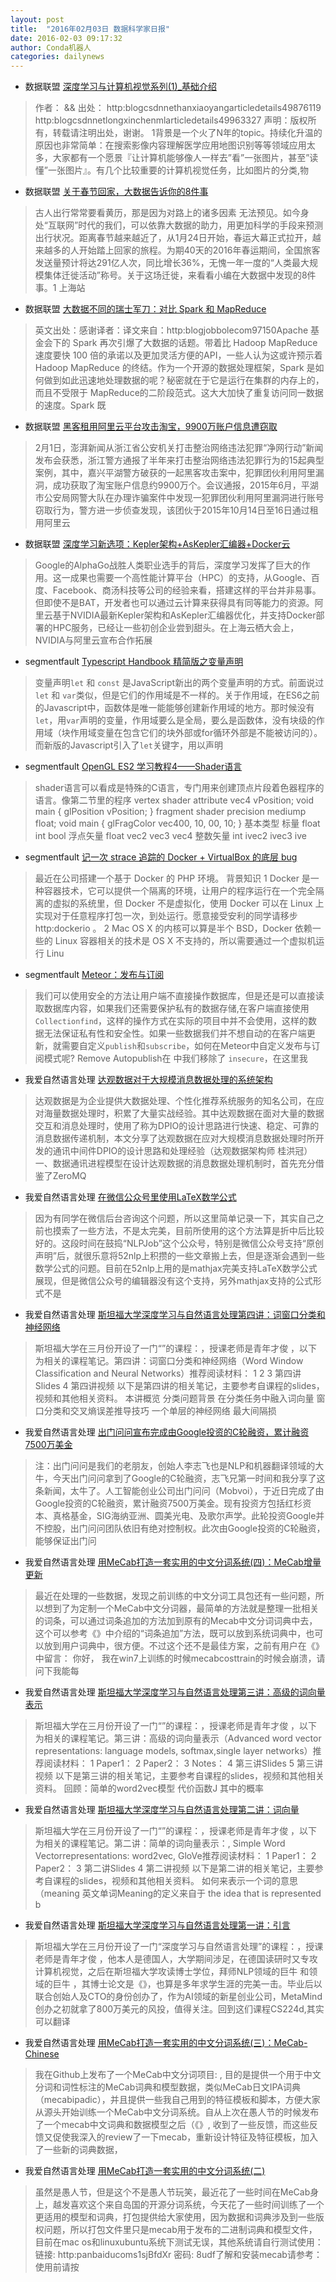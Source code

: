 ```yaml
---
layout: post
title:  "2016年02月03日 数据科学家日报"
date: 2016-02-03 09:17:32
author: Conda机器人
categories: dailynews
---
```

 * 数据联盟 [深度学习与计算机视觉系列(1)_基础介绍](http://dataunion.org/21801.html)

> 作者： &&  出处：  http:blogcsdnnethanxiaoyangarticledetails49876119  http:blogcsdnnetlongxinchenmlarticledetails49963327  声明：版权所有，转载请注明出处，谢谢。 1背景是一个火了N年的topic。持续化升温的原因也非常简单：在搜索影像内容理解医学应用地图识别等等领域应用太多，大家都有一个愿景『让计算机能够像人一样去”看”一张图片，甚至”读懂”一张图片』。有几个比较重要的计算机视觉任务，比如图片的分类,物

 * 数据联盟 [关于春节回家，大数据告诉你的8件事](http://dataunion.org/21788.html)

> 古人出行常常要看黄历，那是因为对路上的诸多因素 无法预见。如今身处“互联网”时代的我们，可以依靠大数据的助力，用更加科学的手段来预测出行状况。距离春节越来越近了，从1月24日开始，春运大幕正式拉开，越来越多的人开始踏上回家的旅程。为期40天的2016年春运期间，全国旅客发送量预计将达291亿人次，同比增长36%，无愧一年一度的“人类最大规模集体迁徙活动”称号。关于这场迁徙，来看看小编在大数据中发现的8件事。1 上海站

 * 数据联盟 [大数据不同的瑞士军刀：对比 Spark 和 MapReduce](http://dataunion.org/21785.html)

> 英文出处：感谢译者：译文来自：http:blogjobbolecom97150Apache 基金会下的 Spark 再次引爆了大数据的话题。带着比 Hadoop MapReduce 速度要快 100 倍的承诺以及更加灵活方便的API，一些人认为这或许预示着 Hadoop MapReduce 的终结。作为一个开源的数据处理框架，Spark 是如何做到如此迅速地处理数据的呢？秘密就在于它是运行在集群的内存上的，而且不受限于 MapReduce的二阶段范式。这大大加快了重复访问同一数据的速度。Spark 既

 * 数据联盟 [黑客租用阿里云平台攻击淘宝，9900万账户信息遭窃取](http://dataunion.org/21782.html)

> 2月1日，澎湃新闻从浙江省公安机关打击整治网络违法犯罪“净网行动”新闻发布会获悉，浙江警方通报了半年来打击整治网络违法犯罪行为的15起典型案例，其中，嘉兴平湖警方破获的一起黑客攻击案中，犯罪团伙利用阿里漏洞，成功获取了淘宝账户信息约9900万个。会议通报，2015年6月，平湖市公安局网警大队在办理诈骗案件中发现一犯罪团伙利用阿里漏洞进行账号窃取行为，警方进一步侦查发现，该团伙于2015年10月14日至16日通过租用阿里云

 * 数据联盟 [深度学习新选项：Kepler架构+AsKepler汇编器+Docker云](http://dataunion.org/21779.html)

> Google的AlphaGo战胜人类职业选手的背后，深度学习发挥了巨大的作用。这一成果也需要一个高性能计算平台（HPC）的支持，从Google、百度、Facebook、商汤科技等公司的经验来看，搭建这样的平台并非易事。但即使不是BAT，开发者也可以通过云计算来获得具有同等能力的资源。阿里云基于NVIDIA最新Kepler架构和AsKepler汇编器优化，并支持Docker部署的HPC服务，已经让一些初创企业尝到甜头。在上海云栖大会上，NVIDIA与阿里云宣布合作拓展

 * segmentfault [Typescript Handbook 精简版之变量声明](http://segmentfault.com/a/1190000004410597)

>  变量声明`let` 和 `const` 是JavaScript新出的两个变量声明的方式。前面说过`let` 和 `var`类似，但是它们的作用域是不一样的。关于作用域，在ES6之前的Javascript中，函数体是唯一能能够创建新作用域的地方。那时候没有`let`，用`var`声明的变量，作用域要么是全局，要么是函数体，没有块级的作用域（块作用域变量在包含它们的块外部或for循环外部是不能被访问的）。而新版的Javascript引入了`let`关键字，用以声明

 * segmentfault [OpenGL ES2 学习教程4——Shader语言](http://segmentfault.com/a/1190000004410579)

> shader语言可以看成是特殊的C语言，专门用来创建顶点片段着色器程序的语言。像第二节里的程序             vertex shader    attribute vec4 vPosition;    void main {      glPosition  vPosition;    }     fragment shader    precision mediump float;    void main {      glFragColor  vec400, 10, 00, 10;    } 基本类型   标量 float int bool   浮点矢量 float vec2 vec3 vec4   整数矢量 int ivec2 ivec3 ive

 * segmentfault [记一次 strace 追踪的 Docker + VirtualBox 的底层 bug](http://segmentfault.com/a/1190000004409472)

> 最近在公司搭建一个基于 Docker 的 PHP 环境。 背景知识  1 Docker 是一种容器技术，它可以提供一个隔离的环境，让用户的程序运行在一个完全隔离的虚拟的系统里，但 Docker 不是虚拟化，使用 Docker 可以在 Linux 上实现对于任意程序打包一次，到处运行。愿意接受安利的同学请移步 http:dockerio 。  2 Mac OS X 的内核可以算是半个 BSD，Docker 依赖一些的 Linux 容器相关的技术是 OS X 不支持的，所以需要通过一个虚拟机运行 Linu

 * segmentfault [Meteor：发布与订阅](http://segmentfault.com/a/1190000004408636)

> 我们可以使用安全的方法让用户端不直接操作数据库，但是还是可以直接读取数据库内容，如果我们还需要保护私有的数据存储,在客户端直接使用`Collectionfind`，这样的操作方式在实际的项目中并不会使用，这样的数据无法保证私有性和安全性。如果一些数据我们并不想自动的在客户端更新，就需要自定义`publish`和`subscribe`，如何在Meteor中自定义发布与订阅模式呢? Remove Autopublish在 中我们移除了 `insecure`，在这里我

 * 我爱自然语言处理 [达观数据对于大规模消息数据处理的系统架构](http://www.52nlp.cn/datagrand-message)

> 达观数据是为企业提供大数据处理、个性化推荐系统服务的知名公司，在应对海量数据处理时，积累了大量实战经验。其中达观数据在面对大量的数据交互和消息处理时，使用了称为DPIO的设计思路进行快速、稳定、可靠的消息数据传递机制，本文分享了达观数据在应对大规模消息数据处理时所开发的通讯中间件DPIO的设计思路和处理经验（达观数据架构师 桂洪冠）一、数据通讯进程模型在设计达观数据的消息数据处理机制时，首先充分借鉴了ZeroMQ

 * 我爱自然语言处理 [在微信公众号里使用LaTeX数学公式](http://www.52nlp.cn/%e5%9c%a8%e5%be%ae%e4%bf%a1%e5%85%ac%e4%bc%97%e5%8f%b7%e9%87%8c%e4%bd%bf%e7%94%a8latex%e6%95%b0%e5%ad%a6%e5%85%ac%e5%bc%8f)

> 因为有同学在微信后台咨询这个问题，所以这里简单记录一下，其实自己之前也摸索了一些方法，不是太完美，目前所使用的这个方法算是折中后比较好的。这段时间在鼓捣“NLPJob”这个公众号，特别是微信公众号支持“原创声明”后，就很乐意将52nlp上积攒的一些文章搬上去，但是逐渐会遇到一些数学公式的问题。目前在52nlp上用的是mathjax完美支持LaTeX数学公式展现，但是微信公众号的编辑器没有这个支持，另外mathjax支持的公式形式不是

 * 我爱自然语言处理 [斯坦福大学深度学习与自然语言处理第四讲：词窗口分类和神经网络](http://www.52nlp.cn/%e6%96%af%e5%9d%a6%e7%a6%8f%e6%b7%b1%e5%ba%a6%e5%ad%a6%e4%b9%a0%e4%b8%8enlp%e7%ac%ac%e5%9b%9b%e8%ae%b2%e8%af%8d%e7%aa%97%e5%8f%a3%e5%88%86%e7%b1%bb%e5%92%8c%e7%a5%9e%e7%bb%8f%e7%bd%91%e7%bb%9c)

> 斯坦福大学在三月份开设了一门“”的课程：，授课老师是青年才俊 ，以下为相关的课程笔记。第四讲：词窗口分类和神经网络（Word Window Classification and Neural Networks）推荐阅读材料：  1   2   3 第四讲Slides   4 第四讲视频 以下是第四讲的相关笔记，主要参考自课程的slides，视频和其他相关资料。    本讲概览   分类问题背景   在分类任务中融入词向量   窗口分类和交叉熵误差推导技巧   一个单层的神经网络   最大间隔损

 * 我爱自然语言处理 [出门问问宣布完成由Google投资的C轮融资，累计融资7500万美金](http://www.52nlp.cn/%e5%87%ba%e9%97%a8%e9%97%ae%e9%97%ae%e5%ae%a3%e5%b8%83%e5%ae%8c%e6%88%90%e7%94%b1google%e6%8a%95%e8%b5%84%e7%9a%84c%e8%bd%ae%e8%9e%8d%e8%b5%84%ef%bc%8c%e7%b4%af%e8%ae%a1%e8%9e%8d%e8%b5%847500%e4%b8%87)

> 注：出门问问是我们的老朋友，创始人李志飞也是NLP和机器翻译领域的大牛，今天出门问问拿到了Google的C轮融资，志飞兄第一时间和我分享了这条新闻，太牛了。人工智能创业公司出门问问（Mobvoi），于近日完成了由Google投资的C轮融资，累计融资7500万美金。现有投资方包括红杉资本、真格基金，SIG海纳亚洲、圆美光电、及歌尔声学。此轮投资Google并不控股，出门问问团队依旧有绝对控制权。此次由Google投资的C轮融资，能够保证出门问

 * 我爱自然语言处理 [用MeCab打造一套实用的中文分词系统(四)：MeCab增量更新](http://www.52nlp.cn/%e7%94%a8mecab%e6%89%93%e9%80%a0%e4%b8%80%e5%a5%97%e5%ae%9e%e7%94%a8%e7%9a%84%e4%b8%ad%e6%96%87%e5%88%86%e8%af%8d%e7%b3%bb%e7%bb%9f%e5%9b%9b%ef%bc%9amecab%e5%a2%9e%e9%87%8f%e6%9b%b4%e6%96%b0)

> 最近在处理的一些数据，发现之前训练的中文分词工具包还有一些问题，所以想到了为定制一个MeCab中文分词器，最简单的方法就是整理一批相关的词条，可以通过词条追加的方法加到原有的Mecab中文分词词典中去，这个可以参考《》中介绍的“词条追加”方法，既可以放到系统词典中，也可以放到用户词典中，很方便。不过这个还不是最佳方案，之前有用户在《》中留言： 你好， 我在win7上训练的时候mecabcosttrain的时候会崩溃，请问下我能每

 * 我爱自然语言处理 [斯坦福大学深度学习与自然语言处理第三讲：高级的词向量表示](http://www.52nlp.cn/%e6%96%af%e5%9d%a6%e7%a6%8f%e6%b7%b1%e5%ba%a6%e5%ad%a6%e4%b9%a0%e4%b8%8e%e8%87%aa%e7%84%b6%e8%af%ad%e8%a8%80%e5%a4%84%e7%90%86%e9%ab%98%e7%ba%a7%e7%9a%84%e8%af%8d%e5%90%91%e9%87%8f%e8%a1%a8%e7%a4%ba)

> 斯坦福大学在三月份开设了一门“”的课程：，授课老师是青年才俊 ，以下为相关的课程笔记。第三讲：高级的词向量表示（Advanced word vector representations: language models, softmax,single layer networks）推荐阅读材料：  1 Paper1：  2 Paper2：  3 Notes：   4 第三讲Slides   5 第三讲视频 以下是第三讲的相关笔记，主要参考自课程的slides，视频和其他相关资料。    回顾：简单的word2vec模型   代价函数J   其中的概率

 * 我爱自然语言处理 [斯坦福大学深度学习与自然语言处理第二讲：词向量](http://www.52nlp.cn/%e6%96%af%e5%9d%a6%e7%a6%8f%e5%a4%a7%e5%ad%a6%e6%b7%b1%e5%ba%a6%e5%ad%a6%e4%b9%a0%e4%b8%8e%e8%87%aa%e7%84%b6%e8%af%ad%e8%a8%80%e5%a4%84%e7%90%86%e7%ac%ac%e4%ba%8c%e8%ae%b2%e8%af%8d%e5%90%91%e9%87%8f)

> 斯坦福大学在三月份开设了一门“”的课程：，授课老师是青年才俊 ，以下为相关的课程笔记。第二讲：简单的词向量表示：, Simple Word Vectorrepresentations: word2vec, GloVe推荐阅读材料：  1 Paper1：  2 Paper2：  3 第二讲Slides   4 第二讲视频 以下是第二讲的相关笔记，主要参考自课程的slides，视频和其他相关资料。  如何来表示一个词的意思（meaning   英文单词Meaning的定义来自于     the idea that is represented b

 * 我爱自然语言处理 [斯坦福大学深度学习与自然语言处理第一讲：引言](http://www.52nlp.cn/%e6%96%af%e5%9d%a6%e7%a6%8f%e5%a4%a7%e5%ad%a6%e6%b7%b1%e5%ba%a6%e5%ad%a6%e4%b9%a0%e4%b8%8e%e8%87%aa%e7%84%b6%e8%af%ad%e8%a8%80%e5%a4%84%e7%90%86%e7%ac%ac%e4%b8%80%e8%ae%b2%e5%bc%95%e8%a8%80)

> 斯坦福大学在三月份开设了一门“深度学习与自然语言处理”的课程：，授课老师是青年才俊 ，他本人是德国人，大学期间涉足，在德国读研时又专攻计算机视觉，之后在斯坦福大学攻读博士学位，拜师NLP领域的巨牛  和领域的巨牛 ，其博士论文是《》，也算是多年求学生涯的完美一击。毕业后以联合创始人及CTO的身份创办了，作为AI领域的新星创业公司，MetaMind创办之初就拿了800万美元的风投，值得关注。回到这们课程CS224d,其实可以翻译

 * 我爱自然语言处理 [用MeCab打造一套实用的中文分词系统(三)：MeCab-Chinese](http://www.52nlp.cn/%e7%94%a8mecab%e6%89%93%e9%80%a0%e4%b8%80%e5%a5%97%e5%ae%9e%e7%94%a8%e7%9a%84%e4%b8%ad%e6%96%87%e5%88%86%e8%af%8d%e7%b3%bb%e7%bb%9f%e4%b8%89%ef%bc%9amecab-chinese)

> 我在Github上发布了一个MeCab中文分词项目:  , 目的是提供一个用于中文分词和词性标注的MeCab词典和模型数据，类似MeCab日文IPA词典（mecabipadic），并且提供一些我自己用到的特征模板和脚本，方便大家从源头开始训练一个MeCab中文分词系统。自从上次在愚人节的时候发布了一个mecab中文词典和数据模型之后（《》, 收到了一些反馈，而这些反馈又促使我深入的review了一下mecab，重新设计特征及特征模板，加入了一些新的词典数据，

 * 我爱自然语言处理 [用MeCab打造一套实用的中文分词系统(二)](http://www.52nlp.cn/%e7%94%a8mecab%e6%89%93%e9%80%a0%e4%b8%80%e5%a5%97%e5%ae%9e%e7%94%a8%e7%9a%84%e4%b8%ad%e6%96%87%e5%88%86%e8%af%8d%e7%b3%bb%e7%bb%9f%e4%ba%8c)

> 虽然是愚人节，但是这个不是愚人节玩笑，最近花了一些时间在MeCab身上，越发喜欢这个来自岛国的开源分词系统，今天花了一些时间训练了一个更适用的模型和词典，打包提供给大家使用，因为数据和词典涉及到一些版权问题，所以打包文件里只是mecab用于发布的二进制词典和模型文件，目前在mac os和linuxubuntu系统下测试无误，其他系统请自行测试使用：链接: http:panbaiducoms1sjBfdXr 密码: 8udf了解和安装mecab请参考：    使用前请按

